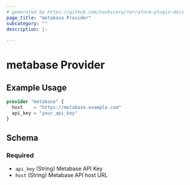```yaml
---
# generated by https://github.com/hashicorp/terraform-plugin-docs
page_title: "metabase Provider"
subcategory: ""
description: |-
  
---
```


# metabase Provider



## Example Usage

```terraform
provider "metabase" {
  host    = "https://metabase.example.com"
  api_key = "your_api_key"
}
```

<!-- schema generated by tfplugindocs -->
## Schema

### Required

- `api_key` (String) Metabase API Key
- `host` (String) Metabase API host URL
